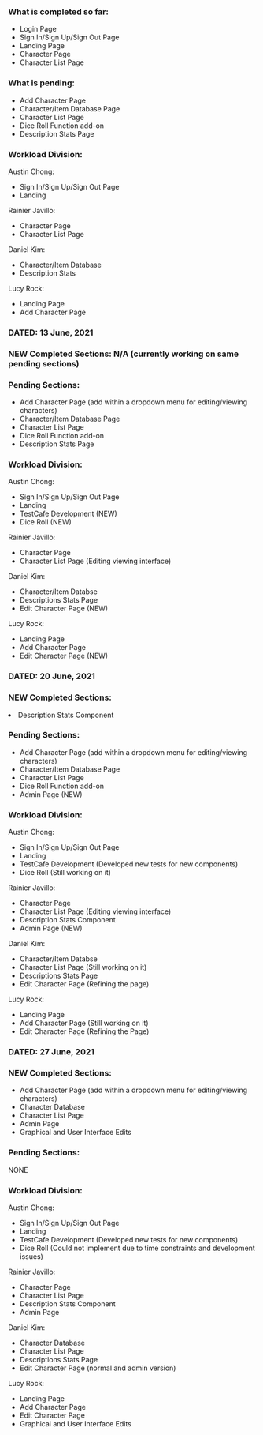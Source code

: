<h3>What is completed so far:</h3>
<ul>
<li>Login Page</li>
<li>Sign In/Sign Up/Sign Out Page</li>
<li>Landing Page</li>
<li>Character Page</li>
<li>Character List Page</li>
</ul>
<h3>What is pending:</h3>
<ul>
<li>Add Character Page</li>
<li>Character/Item Database Page</li>
<li>Character List Page</li>
<li>Dice Roll Function add-on</li>
<li>Description Stats Page</li>
</ul>
<h3>Workload Division:</h3>
Austin Chong:
<ul>
<li>Sign In/Sign Up/Sign Out Page</li>
<li>Landing</li>
</ul>
Rainier Javillo:
<ul>
<li>Character Page</li>
<li>Character List Page</li>
</ul>
Daniel Kim:
<ul>
<li>Character/Item Database</li>
<li>Description Stats</li>
</ul>
Lucy Rock:
<ul>
<li>Landing Page</li>
<li>Add Character Page</li>
</ul>

<h3>DATED: 13 June, 2021</h3>
<h3>NEW Completed Sections: N/A (currently working on same pending sections)</h3>
<h3>Pending Sections:</h3>
<ul>
<li>Add Character Page (add within a dropdown menu for editing/viewing characters)</li>
<li>Character/Item Database Page</li>
<li>Character List Page</li>
<li>Dice Roll Function add-on</li>
<li>Description Stats Page</li>
</ul>
<h3>Workload Division:</h3>
Austin Chong:
<ul>
<li>Sign In/Sign Up/Sign Out Page</li>
<li>Landing</li>
<li>TestCafe Development (NEW)</li>
<li>Dice Roll (NEW)</li>
</ul>
Rainier Javillo:
<ul>
<li>Character Page</li>
<li>Character List Page (Editing viewing interface)</li>
</ul>
Daniel Kim:
<ul>
<li>Character/Item Databse</li>
<li>Descriptions Stats Page</li>
<li>Edit Character Page (NEW)</li>
</ul>
Lucy Rock:
<ul>
<li>Landing Page</li>
<li>Add Character Page</li>
<li>Edit Character Page (NEW)</li>
</ul>
<h3>DATED: 20 June, 2021</h3>
<h3>NEW Completed Sections:</h3>
<li>Description Stats Component</li>
</ul>
<h3>Pending Sections:</h3>
<ul>
<li>Add Character Page (add within a dropdown menu for editing/viewing characters)</li>
<li>Character/Item Database Page</li>
<li>Character List Page</li>
<li>Dice Roll Function add-on</li>
<li>Admin Page (NEW)</li>
</ul>
<h3>Workload Division:</h3>
Austin Chong:
<ul>
<li>Sign In/Sign Up/Sign Out Page</li>
<li>Landing</li>
<li>TestCafe Development (Developed new tests for new components)</li>
<li>Dice Roll (Still working on it)</li>
</ul>
Rainier Javillo:
<ul>
<li>Character Page</li>
<li>Character List Page (Editing viewing interface)</li>
<li>Description Stats Component</li>
<li>Admin Page (NEW)</li>
</ul>
Daniel Kim:
<ul>
<li>Character/Item Databse</li>
<li>Character List Page (Still working on it)</li>
<li>Descriptions Stats Page</li>
<li>Edit Character Page (Refining the page)</li>
</ul>
Lucy Rock:
<ul>
<li>Landing Page</li>
<li>Add Character Page (Still working on it)</li>
<li>Edit Character Page (Refining the Page)</li>
</ul>
<h3>DATED: 27 June, 2021</h3>
<h3>NEW Completed Sections:</h3>
<ul>
<li>Add Character Page (add within a dropdown menu for editing/viewing characters)</li>
<li>Character Database</li>
<li>Character List Page</li>
<li>Admin Page</li>
<li>Graphical and User Interface Edits</li>
</ul>
<h3>Pending Sections:</h3>NONE
<h3>Workload Division:</h3>
Austin Chong:
<ul>
<li>Sign In/Sign Up/Sign Out Page</li>
<li>Landing</li>
<li>TestCafe Development (Developed new tests for new components)</li>
<li>Dice Roll (Could not implement due to time constraints and development issues)</li>
</ul>
Rainier Javillo:
<ul>
<li>Character Page</li>
<li>Character List Page</li>
<li>Description Stats Component</li>
<li>Admin Page</li>
</ul>
Daniel Kim:
<ul>
<li>Character Database</li>
<li>Character List Page</li>
<li>Descriptions Stats Page</li>
<li>Edit Character Page (normal and admin version)</li>
</ul>
Lucy Rock:
<ul>
<li>Landing Page</li>
<li>Add Character Page</li>
<li>Edit Character Page</li>
<li>Graphical and User Interface Edits</li>
